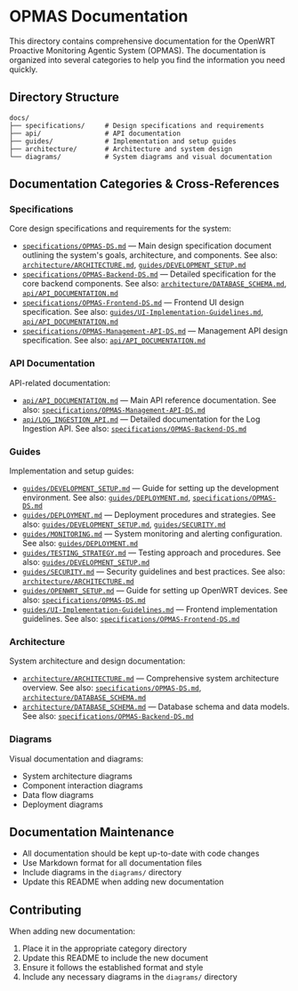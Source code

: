 # OPMAS Documentation

This directory contains comprehensive documentation for the OpenWRT Proactive Monitoring Agentic System (OPMAS). The documentation is organized into several categories to help you find the information you need quickly.

## Directory Structure

```
docs/
├── specifications/     # Design specifications and requirements
├── api/                # API documentation
├── guides/             # Implementation and setup guides
├── architecture/       # Architecture and system design
└── diagrams/           # System diagrams and visual documentation
```

## Documentation Categories & Cross-References

### Specifications

Core design specifications and requirements for the system:

- [`specifications/OPMAS-DS.md`](specifications/OPMAS-DS.md) — Main design specification document outlining the system's goals, architecture, and components. See also: [`architecture/ARCHITECTURE.md`](../architecture/ARCHITECTURE.md), [`guides/DEVELOPMENT_SETUP.md`](../guides/DEVELOPMENT_SETUP.md)
- [`specifications/OPMAS-Backend-DS.md`](specifications/OPMAS-Backend-DS.md) — Detailed specification for the core backend components. See also: [`architecture/DATABASE_SCHEMA.md`](../architecture/DATABASE_SCHEMA.md), [`api/API_DOCUMENTATION.md`](../api/API_DOCUMENTATION.md)
- [`specifications/OPMAS-Frontend-DS.md`](specifications/OPMAS-Frontend-DS.md) — Frontend UI design specification. See also: [`guides/UI-Implementation-Guidelines.md`](../guides/UI-Implementation-Guidelines.md), [`api/API_DOCUMENTATION.md`](../api/API_DOCUMENTATION.md)
- [`specifications/OPMAS-Management-API-DS.md`](specifications/OPMAS-Management-API-DS.md) — Management API design specification. See also: [`api/API_DOCUMENTATION.md`](../api/API_DOCUMENTATION.md)

### API Documentation

API-related documentation:

- [`api/API_DOCUMENTATION.md`](api/API_DOCUMENTATION.md) — Main API reference documentation. See also: [`specifications/OPMAS-Management-API-DS.md`](../specifications/OPMAS-Management-API-DS.md)
- [`api/LOG_INGESTION_API.md`](api/LOG_INGESTION_API.md) — Detailed documentation for the Log Ingestion API. See also: [`specifications/OPMAS-Backend-DS.md`](../specifications/OPMAS-Backend-DS.md)

### Guides

Implementation and setup guides:

- [`guides/DEVELOPMENT_SETUP.md`](guides/DEVELOPMENT_SETUP.md) — Guide for setting up the development environment. See also: [`guides/DEPLOYMENT.md`](DEPLOYMENT.md), [`specifications/OPMAS-DS.md`](../specifications/OPMAS-DS.md)
- [`guides/DEPLOYMENT.md`](guides/DEPLOYMENT.md) — Deployment procedures and strategies. See also: [`guides/DEVELOPMENT_SETUP.md`](DEVELOPMENT_SETUP.md), [`guides/SECURITY.md`](SECURITY.md)
- [`guides/MONITORING.md`](guides/MONITORING.md) — System monitoring and alerting configuration. See also: [`guides/DEPLOYMENT.md`](DEPLOYMENT.md)
- [`guides/TESTING_STRATEGY.md`](guides/TESTING_STRATEGY.md) — Testing approach and procedures. See also: [`guides/DEVELOPMENT_SETUP.md`](DEVELOPMENT_SETUP.md)
- [`guides/SECURITY.md`](guides/SECURITY.md) — Security guidelines and best practices. See also: [`architecture/ARCHITECTURE.md`](../architecture/ARCHITECTURE.md)
- [`guides/OPENWRT_SETUP.md`](guides/OPENWRT_SETUP.md) — Guide for setting up OpenWRT devices. See also: [`specifications/OPMAS-DS.md`](../specifications/OPMAS-DS.md)
- [`guides/UI-Implementation-Guidelines.md`](guides/UI-Implementation-Guidelines.md) — Frontend implementation guidelines. See also: [`specifications/OPMAS-Frontend-DS.md`](../specifications/OPMAS-Frontend-DS.md)

### Architecture

System architecture and design documentation:

- [`architecture/ARCHITECTURE.md`](architecture/ARCHITECTURE.md) — Comprehensive system architecture overview. See also: [`specifications/OPMAS-DS.md`](../specifications/OPMAS-DS.md), [`architecture/DATABASE_SCHEMA.md`](DATABASE_SCHEMA.md)
- [`architecture/DATABASE_SCHEMA.md`](architecture/DATABASE_SCHEMA.md) — Database schema and data models. See also: [`specifications/OPMAS-Backend-DS.md`](../specifications/OPMAS-Backend-DS.md)

### Diagrams

Visual documentation and diagrams:

- System architecture diagrams
- Component interaction diagrams
- Data flow diagrams
- Deployment diagrams

## Documentation Maintenance

- All documentation should be kept up-to-date with code changes
- Use Markdown format for all documentation files
- Include diagrams in the `diagrams/` directory
- Update this README when adding new documentation

## Contributing

When adding new documentation:

1. Place it in the appropriate category directory
2. Update this README to include the new document
3. Ensure it follows the established format and style
4. Include any necessary diagrams in the `diagrams/` directory 